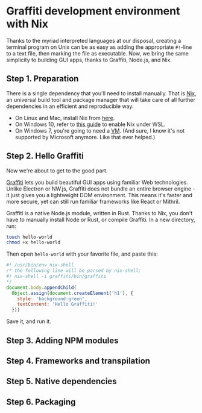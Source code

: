 # Graffiti development environment with Nix

Thanks to the myriad interpreted languages at our disposal, creating a
terminal program on Unix can be as easy as adding the appropriate
`#!`-line to a text file, then marking the file as executable. Now, we bring
the same simplicity to building GUI apps, thanks to Graffiti, Node.js, and Nix.

## Step 1. Preparation

There is a single dependency that you'll need to install manually.
That is [Nix](https://nixos.org/nix/), an universal build tool and package
manager that will take care of all further dependencies in an efficient and
reproducible way.

* On Linux and Mac, install Nix from [here](https://nixos.org/nix/download.html).
* On Windows 10, refer to [this guide](https://nathan.gs/2019/04/12/nix-on-windows/)
  to enable Nix under WSL.
* On Windows 7, you're going to need a [VM](https://nixos.org/nixos/download.html#virtualbox-appliances).
  (And sure, I know it's not supported by Microsoft anymore. Like that ever helped.)

## Step 2. Hello Graffiti

Now we're about to get to the good part.

[Graffiti](https://github.com/cztomsik/graffiti) lets you build beautiful GUI
apps using familiar Web technologies. Unlike Electron or NW.js, Graffiti does
not bundle an entire browser engine - it just gives you a lightweight DOM
environment. This means it's faster and more secure, yet can still run
familiar frameworks like React or Mithril.

Graffiti is a native Node.js module, written in Rust. Thanks to Nix, you don't
have to manually install Node or Rust, or compile Graffiti. In a new directory,
run:

```bash
touch hello-world
chmod +x hello-world
```

Then open `hello-world` with your favorite file, and paste this:

```js
#! /usr/bin/env nix-shell
/* the following line will be parsed by nix-shell:
#! nix-shell -i graffiti/bin/graffiti
*/
document.body.appendChild(
  Object.assign(document.createElement('h1'), {
    style: 'background:green',
    textContent: 'Hello Graffiti!'
  }))
```

Save it, and run it.

## Step 3. Adding NPM modules

## Step 4. Frameworks and transpilation

## Step 5. Native dependencies

## Step 6. Packaging
